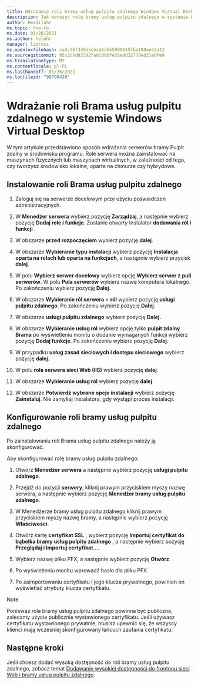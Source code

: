 ```yaml
---
title: Wdrażanie roli bramy usług pulpitu zdalnego Windows Virtual Desktop — Azure
description: Jak wdrożyć rolę bramy usług pulpitu zdalnego w systemie Windows Virtual Desktop.
author: Heidilohr
ms.topic: how-to
ms.date: 01/26/2021
ms.author: helohr
manager: lizross
ms.openlocfilehash: ca3c36f339d5cbca6d5b5990415fba180ae42a13
ms.sourcegitcommit: 95c2cbdd2582fa81d0bfe55edd32778ed31e0fe8
ms.translationtype: MT
ms.contentlocale: pl-PL
ms.lasthandoff: 01/26/2021
ms.locfileid: "98798438"
---
```

# <a name="deploy-the-rd-gateway-role-in-windows-virtual-desktop"></a>Wdrażanie roli Brama usług pulpitu zdalnego w systemie Windows Virtual Desktop

W tym artykule przedstawiono sposób wdrażania serwerów bramy Pulpit zdalny w środowisku programu. Role serwera można zainstalować na maszynach fizycznych lub maszynach wirtualnych, w zależności od tego, czy tworzysz środowisko lokalne, oparte na chmurze czy hybrydowe.

## <a name="install-the-rd-gateway-role"></a>Instalowanie roli Brama usług pulpitu zdalnego

1. Zaloguj się na serwerze docelowym przy użyciu poświadczeń administracyjnych.

2. W **Menedżer serwera** wybierz pozycję **Zarządzaj**, a następnie wybierz pozycję **Dodaj role i funkcje**. Zostanie otwarty Instalator **dodawania ról i funkcji** .

3. W obszarze **przed rozpoczęciem** wybierz pozycję **dalej**.

4. W obszarze **Wybieranie typu instalacji** wybierz pozycję **Instalacja oparta na rolach lub oparta na funkcjach**, a następnie wybierz przycisk **dalej**.

5. W polu **Wybierz serwer docelowy** wybierz opcję **Wybierz serwer z puli serwerów**. W polu **Pula serwerów** wybierz nazwę komputera lokalnego. Po zakończeniu wybierz pozycję **Dalej**.

6. W obszarze **Wybieranie ról serwera**  >  **ról** wybierz pozycję **usługi pulpitu zdalnego**. Po zakończeniu wybierz pozycję **Dalej**.

7. W obszarze **usługi pulpitu zdalnego** wybierz pozycję **Dalej.**

8. W obszarze **Wybieranie usług ról** wybierz opcję tylko **pulpit zdalny Brama** po wyświetleniu monitu o dodanie wymaganych funkcji wybierz pozycję **Dodaj funkcje**. Po zakończeniu wybierz pozycję **Dalej**.

9. W przypadku **usług zasad sieciowych i dostępu sieciowego** wybierz pozycję **dalej**.

10. W polu **rola serwera sieci Web (IIS)** wybierz pozycję **dalej**.

11. W obszarze **Wybieranie usług ról** wybierz pozycję **dalej**.

12. W obszarze **Potwierdź wybrane opcje instalacji** wybierz pozycję **Zainstaluj**. Nie zamykaj Instalatora, gdy wystąpi proces instalacji.

## <a name="configure-rd-gateway-role"></a>Konfigurowanie roli bramy usług pulpitu zdalnego

Po zainstalowaniu roli Brama usług pulpitu zdalnego należy ją skonfigurować.

Aby skonfigurować rolę bramy usług pulpitu zdalnego:

1. Otwórz **Menedżer serwera** a następnie wybierz pozycję **usługi pulpitu zdalnego**.

2. Przejdź do pozycji **serwery**, kliknij prawym przyciskiem myszy nazwę serwera, a następnie wybierz pozycję **Menedżer bramy usług pulpitu zdalnego**.

3. W Menedżerze bramy usług pulpitu zdalnego kliknij prawym przyciskiem myszy nazwę bramy, a następnie wybierz pozycję **Właściwości**.

4. Otwórz kartę **certyfikat SSL** , wybierz pozycję **Importuj certyfikat do bąbelka bramy usług pulpitu zdalnego** , a następnie wybierz pozycję **Przeglądaj i Importuj certyfikat.**...

5. Wybierz nazwę pliku PFX, a następnie wybierz pozycję **Otwórz**.

6. Po wyświetleniu monitu wprowadź hasło dla pliku PFX.

7. Po zaimportowaniu certyfikatu i jego klucza prywatnego, powinien on wyświetlać atrybuty klucza certyfikatu.

>[!NOTE]
>Ponieważ rola bramy usług pulpitu zdalnego powinna być publiczna, zalecamy użycie publicznie wystawionego certyfikatu. Jeśli używasz certyfikatu wystawionego prywatnie, musisz upewnić się, że wszyscy klienci mają wcześniej skonfigurowany łańcuch zaufania certyfikatu.

## <a name="next-steps"></a>Następne kroki

Jeśli chcesz dodać wysoką dostępność do roli bramy usług pulpitu zdalnego, zobacz temat [Dodawanie wysokiej dostępności do frontonu sieci Web i bramy usług pulpitu zdalnego](/windows-server/remote/remote-desktop-services/rds-rdweb-gateway-ha).